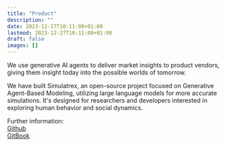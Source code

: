 ```yaml
---
title: "Product"
description: ""
date: 2023-12-27T10:11:08+01:00
lastmod: 2023-12-27T10:11:08+01:00
draft: false
images: []
---
```


We use generative AI agents to deliver market insights to product vendors, giving them insight today into the possible worlds of tomorrow. 

We have built Simulatrex, an open-source project focused on Generative Agent-Based Modeling, utilizing large language models for more accurate simulations. It's designed for researchers and developers interested in exploring human behavior and social dynamics.

Further information: \
<a href='https://github.com/simulatrex/simulatrex/'>Github</a> \
<a href='https://simulatrex.gitbook.io/simulatrex/overview/about'>GitBook</a>
